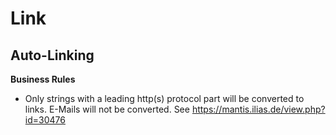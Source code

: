 # Link

## Auto-Linking

**Business Rules**

- Only strings with a leading http(s) protocol part will be converted to links. E-Mails will not be converted. See https://mantis.ilias.de/view.php?id=30476